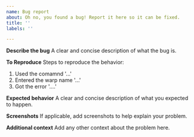 ```yaml
---
name: Bug report
about: Oh no, you found a bug! Report it here so it can be fixed.
title: ''
labels: ''

---
```


**Describe the bug**
A clear and concise description of what the bug is.

**To Reproduce**
Steps to reproduce the behavior:
1. Used the comamnd '...'
2. Entered the warp name '...'
4. Got the error '....'


**Expected behavior**
A clear and concise description of what you expected to happen.

**Screenshots**
If applicable, add screenshots to help explain your problem.

**Additional context**
Add any other context about the problem here.
